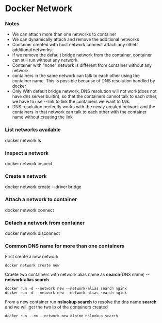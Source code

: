 # Docker Network

### Notes
* We can attach more than one networks to container
* We can dynamically attach and remove the additional networks
* Container created with host network connect attach any othetr additional networks
* If we remove the default bridge network from the container, container can still run without any network.
* Container with "none" network is different from container without any network
* containers in the same network can talk to each other using the container name. This is possible because of DNS resolution handled by docker
* Only With default bridge network, DNS resolution will not work(does not have dns server builtin), so that the containers cannot talk to each other, we have to use --link to link the containers we want to talk.
* DNS resolution perfectly works with the newly created network and the containers in that network can talk to each other with the container name without creating the link

### List networks available
docker network ls

### Inspect a network
docker network inspect

### Create a network
docker network create --driver bridge

### Attach a network to container
docker network connect

### Detach a network from container
docker network disconnect

### Common DNS name for more than one containers
First create a new network
```
docker network create new
```
Craete two containers with network alias name as **search**(DNS name) **--network-alias search**
```
docker run -d --network new --network-alias search nginx
docker run -d --network new --network-alias search nginx
```
From a new container run **nslookup search** to resolve the dns name **search** and we will get the two ip of the containers created
```
docker run --rm --network new alpine nslookup search
```
